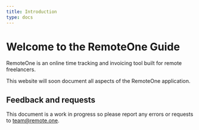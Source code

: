 ```yaml
---
title: Introduction
type: docs
---
```


# Welcome to the RemoteOne Guide

RemoteOne is an online time tracking and invoicing tool built for remote freelancers.

This website will soon document all aspects of the RemoteOne application.

## Feedback and requests

This document is a work in progress so please report any errors or requests to
[team@remote.one](mailto:team@remote.one).
